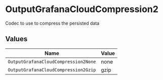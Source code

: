# OutputGrafanaCloudCompression2

Codec to use to compress the persisted data


## Values

| Name                                 | Value                                |
| ------------------------------------ | ------------------------------------ |
| `OutputGrafanaCloudCompression2None` | none                                 |
| `OutputGrafanaCloudCompression2Gzip` | gzip                                 |